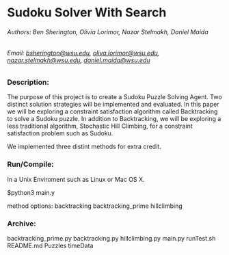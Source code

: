 # Sudoku Solver With Search

###### Authors: Ben Sherington, Olivia Lorimor, Nazar Stelmakh, Daniel Maida
###### Email: bsherington@wsu.edu, oliva.lorimor@wsu.edu, nazar.stelmakh@wsu.edu, daniel.maida@wsu.edu

### Description:

The purpose of this project is to create a Sudoku Puzzle Solving Agent. 
Two distinct solution strategies will be implemented and evaluated.
In this paper we will be exploring a constraint satisfaction algorithm called
Backtracking to solve a Sudoku puzzle. In addition to Backtracking, we will be
exploring a less traditional algorithm, Stochastic Hill Climbing, for a constraint 
satisfaction problem such as Sudoku. 

We implemented three distint methods for extra credit. 

### Run/Compile:

In a Unix Enviroment such as Linux or Mac OS X.

$python3 main.y <method> <puzzle>

method options:
	backtracking
	backtracking_prime 
	hillclimbing

### Archive:
backtracking_prime.py 
backtracking.py 
hillclimbing.py 
main.py 
runTest.sh
README.md 
Puzzles
timeData 


